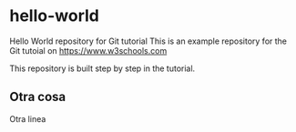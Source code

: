# hello-world
Hello World repository for Git tutorial
This is an example repository for the Git tutoial on https://www.w3schools.com

This repository is built step by step in the tutorial.

## Otra cosa
Otra linea
